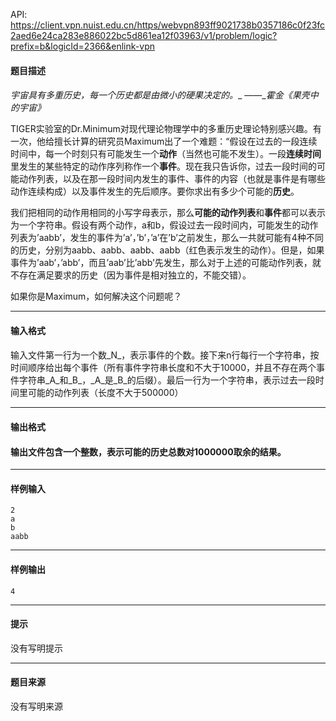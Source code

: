 API: https://client.vpn.nuist.edu.cn/https/webvpn893ff9021738b0357186c0f23fc2aed6e24ca283e886022bc5d861ea12f03963/v1/problem/logic?prefix=b&logicId=2366&enlink-vpn

#### 题目描述

####   
_宇宙具有多重历史，每一个历史都是由微小的硬果决定的。__ ——__霍金《果壳中的宇宙》_

 TIGER实验室的Dr.Minimum对现代理论物理学中的多重历史理论特别感兴趣。有一次，他给擅长计算的研究员Maximum出了一个难题：“假设在过去的一段连续时间中，每一个时刻只有可能发生一个**动作**（当然也可能不发生）。一段**连续时间**里发生的某些特定的动作序列称作一个**事件**。现在我只告诉你，过去一段时间的可能动作列表，以及在那一段时间内发生的事件、事件的内容（也就是事件是有哪些动作连续构成）以及事件发生的先后顺序。要你求出有多少个可能的**历史**。

 我们把相同的动作用相同的小写字母表示，那么**可能的动作列表**和**事件**都可以表示为一个字符串。假设有两个动作，a和b，假设过去一段时间内，可能发生的动作列表为’aabb’，发生的事件为’a’，’b’，’a’在’b’之前发生，那么一共就可能有4种不同的历史，分别为aabb、aabb、aabb、aabb（红色表示发生的动作）。但是，如果事件为’aab’，’abb’，而且’aab’比’abb’先发生，那么对于上述的可能动作列表，就不存在满足要求的历史（因为事件是相对独立的，不能交错）。

 如果你是Maximum，如何解决这个问题呢？

---

#### 输入格式

####   
输入文件第一行为一个数_N_，表示事件的个数。接下来n行每行一个字符串，按时间顺序给出每个事件（所有事件字符串长度和不大于10000，并且不存在两个事件字符串_A_和_B_，_A_是_B_的后缀）。最后一行为一个字符串，表示过去一段时间里可能的动作列表（长度不大于500000）

---

#### 输出格式

#### 输出文件包含一个整数，表示可能的历史总数对1000000取余的结果。

---

#### 样例输入
```
2
a
b
aabb

```

---

#### 样例输出
```
4
```

---

#### 提示

没有写明提示

---

#### 题目来源

没有写明来源